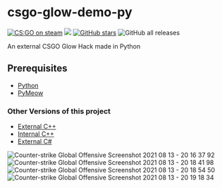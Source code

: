 # csgo-glow-demo-py
[![CS:GO on steam](https://img.shields.io/badge/Steam-CS%3AGO-grey?labelColor=black&logo=Steam)](https://store.steampowered.com/app/730/CounterStrike_Global_Offensive/)
![](https://img.shields.io/github/languages/top/KyeOnDiscord/csgo-glow-demo-py)
[![GitHub stars](https://img.shields.io/github/stars/KyeOnDiscord/csgo-glow-demo-py?a)](https://github.com/KyeOnDiscord/csgo-glow-demo-py/stargazers)
![GitHub all releases](https://img.shields.io/github/downloads/KyeOnDiscord/csgo-glow-demo-py/total?a)

An external CSGO Glow Hack made in Python


## Prerequisites
- [Python](https://www.python.org/downloads/)
- [PyMeow](https://github.com/qb-0/pyMeow)


### Other Versions of this project
- [External C++](https://github.com/KyeOnDiscord/csgo-glow-demo-cpp)
- [Internal C++](https://github.com/KyeOnDiscord/csgo-glow-demo-internal)
- [External C#](https://github.com/KyeOnDiscord/csgo-glow-demo)

![Counter-strike  Global Offensive Screenshot 2021 08 13 - 20 16 37 92](https://user-images.githubusercontent.com/36981621/129342653-28d7ec51-d6d3-4be8-8d6a-7b7d946562bd.png)
![Counter-strike  Global Offensive Screenshot 2021 08 13 - 20 18 41 98](https://user-images.githubusercontent.com/36981621/129342926-80e11c51-8511-465f-a9b1-46e9b4ad4e7d.png)
![Counter-strike  Global Offensive Screenshot 2021 08 13 - 20 18 54 50](https://user-images.githubusercontent.com/36981621/129342936-ae9a9afc-eef7-4406-8976-719d7a481f32.png)
![Counter-strike  Global Offensive Screenshot 2021 08 13 - 20 19 18 34](https://user-images.githubusercontent.com/36981621/129342951-4e81711b-b581-4d33-b866-0244bde1fbb5.png)
